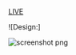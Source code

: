 [LIVE](https://loopstudio-landing-page-iota.vercel.app/)


![Design:]


![screenshot png](https://user-images.githubusercontent.com/75678744/168590054-3e29af31-da70-4e2f-bd0c-8a1fff17b3a8.png)
